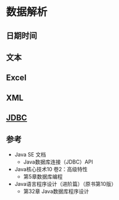 # 数据解析



##  日期时间



##  文本


##  Excel


##  XML


##  [JDBC](jdbc.md)


##  参考
- Java SE 文档
  - Java数据库连接（JDBC）API
- Java核心技术10 卷2：高级特性
  - 第5章数据库编程
- Java语言程序设计（进阶篇）（原书第10版）
  - 第32章 Java数据库程序设计
